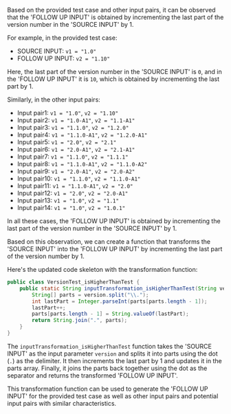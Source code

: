 Based on the provided test case and other input pairs, it can be observed that the 'FOLLOW UP INPUT' is obtained by incrementing the last part of the version number in the 'SOURCE INPUT' by 1. 

For example, in the provided test case:
- SOURCE INPUT: `v1 = "1.0"`
- FOLLOW UP INPUT: `v2 = "1.10"`

Here, the last part of the version number in the 'SOURCE INPUT' is `0`, and in the 'FOLLOW UP INPUT' it is `10`, which is obtained by incrementing the last part by 1.

Similarly, in the other input pairs:
- Input pair1: `v1 = "1.0"`, `v2 = "1.10"`
- Input pair2: `v1 = "1.0-A1"`, `v2 = "1.1-A1"`
- Input pair3: `v1 = "1.1.0"`, `v2 = "1.2.0"`
- Input pair4: `v1 = "1.1.0-A1"`, `v2 = "1.2.0-A1"`
- Input pair5: `v1 = "2.0"`, `v2 = "2.1"`
- Input pair6: `v1 = "2.0-A1"`, `v2 = "2.1-A1"`
- Input pair7: `v1 = "1.1.0"`, `v2 = "1.1.1"`
- Input pair8: `v1 = "1.1.0-A1"`, `v2 = "1.1.0-A2"`
- Input pair9: `v1 = "2.0-A1"`, `v2 = "2.0-A2"`
- Input pair10: `v1 = "1.1.0"`, `v2 = "1.1.0-A1"`
- Input pair11: `v1 = "1.1.0-A1"`, `v2 = "2.0"`
- Input pair12: `v1 = "2.0"`, `v2 = "2.0-A1"`
- Input pair13: `v1 = "1.0"`, `v2 = "1.1"`
- Input pair14: `v1 = "1.0"`, `v2 = "1.0.1"`

In all these cases, the 'FOLLOW UP INPUT' is obtained by incrementing the last part of the version number in the 'SOURCE INPUT' by 1.

Based on this observation, we can create a function that transforms the 'SOURCE INPUT' into the 'FOLLOW UP INPUT' by incrementing the last part of the version number by 1.

Here's the updated code skeleton with the transformation function:

```java
public class VersionTest_isHigherThanTest {
    public static String inputTransformation_isHigherThanTest(String version)  {
        String[] parts = version.split("\\.");
        int lastPart = Integer.parseInt(parts[parts.length - 1]);
        lastPart++;
        parts[parts.length - 1] = String.valueOf(lastPart);
        return String.join(".", parts);
    }
}
```

The `inputTransformation_isHigherThanTest` function takes the 'SOURCE INPUT' as the input parameter `version` and splits it into parts using the dot (`.`) as the delimiter. It then increments the last part by 1 and updates it in the parts array. Finally, it joins the parts back together using the dot as the separator and returns the transformed 'FOLLOW UP INPUT'.

This transformation function can be used to generate the 'FOLLOW UP INPUT' for the provided test case as well as other input pairs and potential input pairs with similar characteristics.